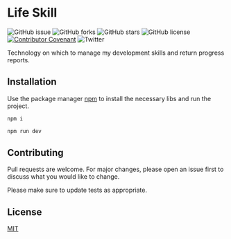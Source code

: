 # Life Skill

![GitHub issue](https://img.shields.io/github/issues/faelfer/life-skill-server)
![GitHub forks](https://img.shields.io/github/forks/faelfer/life-skill-server)
![GitHub stars](https://img.shields.io/github/stars/faelfer/life-skill-server)
![GitHub license](https://img.shields.io/github/license/faelfer/life-skill-server)
[![Contributor Covenant](https://img.shields.io/badge/Contributor%20Covenant-v2.0%20adopted-ff69b4.svg)](CODE_OF_CONDUCT.md)
![Twitter](https://img.shields.io/twitter/url?style=social&url=https%3A%2F%2Ftwitter.com%2Ffael_fer)

Technology on which to manage my development skills and return progress reports.

## Installation

Use the package manager [npm](https://www.npmjs.com/) to install the necessary libs and run the project.

```bash
npm i
```
```bash
npm run dev
```

## Contributing
Pull requests are welcome. For major changes, please open an issue first to discuss what you would like to change.

Please make sure to update tests as appropriate.

## License
[MIT](https://choosealicense.com/licenses/mit/)